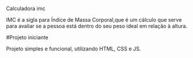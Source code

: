 Calculadora imc

IMC é a sigla para Índice de Massa Corporal,que é um cálculo que serve para avaliar se a pessoa está dentro do seu peso ideal em relação à altura.

#Projeto iniciante

Projeto simples e funcional, utilizando HTML, CSS  e JS.



